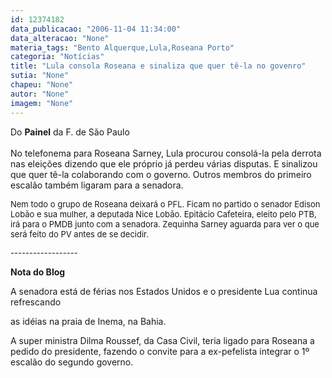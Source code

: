 ```yaml
---
id: 12374182
data_publicacao: "2006-11-04 11:34:00"
data_alteracao: "None"
materia_tags: "Bento Alquerque,Lula,Roseana Porto"
categoria: "Notícias"
title: "Lula consola Roseana e sinaliza que quer tê-la no govenro"
sutia: "None"
chapeu: "None"
autor: "None"
imagem: "None"
---
```

<p><P><SPAN style=\"FONT-FAMILY: Verdana; mso-bidi-font-weight: bold\">Do <B>Painel</B> da F. de São Paulo<BR><BR></SPAN><SPAN style=\"FONT-FAMILY: Verdana\">No telefonema para Roseana Sarney, Lula procurou consolá-la pela derrota nas eleições dizendo que ele próprio já perdeu várias disputas. E sinalizou que quer tê-la colaborando com o governo. Outros membros do primeiro escalão também ligaram para a senadora. <SPAN style=\"mso-bidi-font-weight: bold\"><?xml:namespace prefix = o ns = \"urn:schemas-microsoft-com:office:office\" /><o:p></o:p></SPAN></SPAN></P></p>
<p><P><SPAN style=\"FONT-FAMILY: Verdana\"><FONT size=3><FONT size=2>Nem todo o grupo de Roseana deixará o PFL. Ficam no partido o senador Edison Lobão e sua mulher, a deputada Nice Lobão. Epitácio Cafeteira, eleito pelo PTB, irá para o PMDB junto com a senadora. Zequinha Sarney aguarda para ver o que será feito do PV antes de se decidir.</FONT></FONT></SPAN></P></p>
<p><P><SPAN style=\"FONT-FAMILY: Verdana\"><FONT size=3><FONT size=2>------------------</FONT></FONT></SPAN></P></p>
<p><P><SPAN style=\"FONT-FAMILY: Verdana\"><o:p><STRONG>Nota do Blog</STRONG></o:p></SPAN></P></p>
<p><P><SPAN style=\"FONT-FAMILY: Verdana\"><o:p>A senadora está de férias nos Estados Unidos e o presidente Lua continua refrescando</p>
<p> as idéias na praia de Inema, na Bahia. </o:p></SPAN></P></p>
<p><P><SPAN style=\"FONT-FAMILY: Verdana\"><o:p>A super ministra Dilma Roussef, da Casa Civil, teria ligado para Roseana a pedido do presidente, fazendo o convite para a ex-pefelista integrar o 1º escalão do segundo governo.</o:p></SPAN></P> </p>
